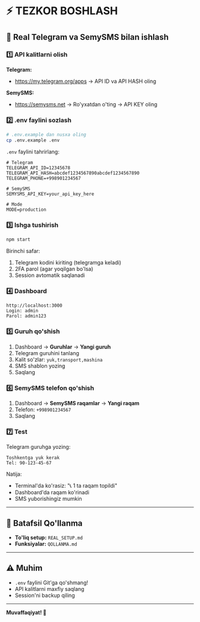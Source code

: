 # ⚡ TEZKOR BOSHLASH

## 🎯 Real Telegram va SemySMS bilan ishlash

### 1️⃣ API kalitlarni olish

**Telegram:**
- https://my.telegram.org/apps → API ID va API HASH oling

**SemySMS:**
- https://semysms.net → Ro'yxatdan o'ting → API KEY oling

### 2️⃣ .env faylini sozlash

```bash
# .env.example dan nusxa oling
cp .env.example .env
```

`.env` faylini tahrirlang:

```env
# Telegram
TELEGRAM_API_ID=12345678
TELEGRAM_API_HASH=abcdef1234567890abcdef1234567890  
TELEGRAM_PHONE=+998901234567

# SemySMS
SEMYSMS_API_KEY=your_api_key_here

# Mode
MODE=production
```

### 3️⃣ Ishga tushirish

```bash
npm start
```

Birinchi safar:
1. Telegram kodini kiriting (telegramga keladi)
2. 2FA parol (agar yoqilgan bo'lsa)
3. Session avtomatik saqlanadi

### 4️⃣ Dashboard

```
http://localhost:3000
Login: admin
Parol: admin123
```

### 5️⃣ Guruh qo'shish

1. Dashboard → **Guruhlar** → **Yangi guruh**
2. Telegram guruhini tanlang
3. Kalit so'zlar: `yuk,transport,mashina`
4. SMS shablon yozing
5. Saqlang

### 6️⃣ SemySMS telefon qo'shish

1. Dashboard → **SemySMS raqamlar** → **Yangi raqam**
2. Telefon: `+998901234567`
3. Saqlang

### 7️⃣ Test

Telegram guruhga yozing:
```
Toshkentga yuk kerak
Tel: 90-123-45-67
```

Natija:
- Terminal'da ko'rasiz: "📞 1 ta raqam topildi"
- Dashboard'da raqam ko'rinadi
- SMS yuborishingiz mumkin

---

## 📝 Batafsil Qo'llanma

- **To'liq setup:** `REAL_SETUP.md`
- **Funksiyalar:** `QOLLANMA.md`

---

## ⚠️ Muhim

- `.env` faylini Git'ga qo'shmang!
- API kalitlarni maxfiy saqlang
- Session'ni backup qiling

---

**Muvaffaqiyat! 🎉**
